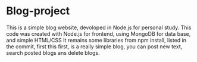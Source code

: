 # Blog-project
This is a simple blog website, devoloped in Node.js for personal study.
This code was created with Node.js for frontend, using MongoDB for data base, and simple HTML/CSS
It remains some libraries from npm install, listed in the commit, first this first, is a really simple blog, you can post new text, search posted blogs ans delete blogs.

